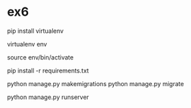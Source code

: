 # ex6

pip install virtualenv

virtualenv env

source env/bin/activate

pip install -r requirements.txt

python manage.py makemigrations
python manage.py migrate

python manage.py runserver
